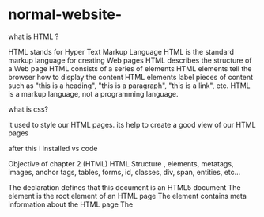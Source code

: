 # normal-website-

what is HTML ?

HTML stands for Hyper Text Markup Language
HTML is the standard markup language for creating Web pages
HTML describes the structure of a Web page
HTML consists of a series of elements
HTML elements tell the browser how to display the content
HTML elements label pieces of content such as "this is a heading", "this is a paragraph", "this is a link", etc.
HTML is a markup language, not a programming language.

what is css?

it used to style our HTML pages.
its help to create a good view of our HTML pages 


after this i installed vs code 

Objective of chapter 2 (HTML)
HTML Structure , elements, metatags, images, anchor tags, tables, forms, id, classes, div, span, entities, etc...

The <!DOCTYPE html> declaration defines that this document is an HTML5 document
The <html> element is the root element of an HTML page
The <head> element contains meta information about the HTML page
The <title> element specifies a title for the HTML page (which is shown in the browser's title bar or in the page's tab)
The <body> element defines the document's body, and is a container for all the visible contents, such as headings, paragraphs, images, hyperlinks, tables, lists, etc.
The <h1> element defines a large heading
The <p> element defines a paragraph

the <a> element for link the pages when we put the title tag in it toh jab hum hover krte hai toh uski kuch basic information dikhti hai link ke bina open hue
the <img> element to use image in our website 

 Types of Lists:
Tag	Use
<ul>	Unordered List (● bullets)
<ol>	Ordered List (1, 2, 3...)
<li>	List Item (har item ke liye)
<dl>	Description List (terms + descriptions)
<dt>	Description Term
<dd>	Description Detail

aur list me hum text paragraph image video audio link etc.... saare cheeze daal sakte hai 

today i learned about how to write the cv in HTML
 next learned about talbes and its features 
 able Elements with Description:
Tag	Description
<table>	Table banata hai
<tr> (table row)	Ek row define karta hai
<th> (table header)	Heading cell (bold + center by default)
<td> (table data)	Normal cell
<thead>	Table ke header section ko group karta hai
<tbody>	Main data rows ka group
<tfoot>	Table ke end (footer) section
colspan	 - Cell ko multiple columns me extend karta hai
rowspan	 - Cell ko multiple rows me extend karta hai

<i> ye wala tag text ko italic me convert krne ke liye use hota hai 
next is form 

Bhai 💡 forms HTML ka sabse important part hote hain jab tu user se input lena chahta hai — jaise:

Login / Signup

Contact Us

Search Bar

Payment Form

Feedback / Survey

🔍 Form Tags & Elements with Description
Tag / Attribute	Purpose
<form>	Form container hota hai
action=""	Form data kahan bhejna hai (URL)
method="get/post"	Kaise bhejna hai (GET = URL me, POST = secure body me)
<input>	Text, email, password, etc. ke liye input
<label>	Input ka label batata hai
<textarea>	Multi-line input field
<select> + <option>	Dropdown banata hai
<button> or input type="submit"	Submit button
name=""	Input ka name — server-side processing ke liye
value=""	Input ka default value
placeholder=""	Input me hint text
required	Field must fill
disabled, readonly	Control over editing

humne iske aage js me forms ki information ko save krne ke liye functionality di jisse humne form ko submit krne ke baad data ko console me dekh sakte hai aur edit aur delete bhi kar sakte hai


Class and ID attributes 
class ko multipule html elements share kr sakte hai
class ka use hum styling ke liye aur js me bhi kr sakte jiske through elements ko manipulate kr sakte hai 
class ko style krte hai jab toh dot lga ke class name aur parantheses me jo bhi style krna ho bo 

id attribute ek uniqueness provide krta hai kisi bhi ek html element ko aur iska use hum do baar nhi kr sakte same name se 
ID ko style krne ke liye hum hashtag aur id name use krte hai aur agge parentheses lga ki jo bhi style krna ho bo 

Note: The id name is case sensitive!

Note: The id name must contain at least one character, cannot start with a number, and must not contain whitespaces (spaces, tabs, etc.).

div and span tags 
div ek dontainer ki tarah use hota jiske ander hum aur bhi element daal sakte hai 
div aagar hum use krte hai toh ye jaha use hota hai uske pehle aur baad me line breaks aapne aap aate hai 
The <div> element has no required attributes, but style, class and id are common.
div ka common use web page ki sections ko group krne liye use hota hai 
